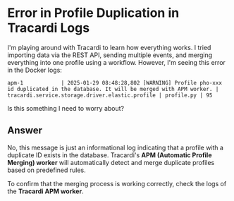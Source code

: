 # Error in Profile Duplication in Tracardi Logs

I'm playing around with Tracardi to learn how everything works. I tried importing data via the REST API, sending
multiple events, and merging everything into one profile using a workflow. However, I'm seeing this error in the Docker
logs:

```
apm-1            | 2025-01-29 08:48:28,802 [WARNING] Profile pho-xxx id duplicated in the database. It will be merged with APM worker. | tracardi.service.storage.driver.elastic.profile | profile.py | 95 
```

Is this something I need to worry about?

## Answer

No, this message is just an informational log indicating that a profile with a duplicate ID exists in the database.
Tracardi's **APM (Automatic Profile Merging) worker** will automatically detect and merge duplicate profiles based on
predefined rules.

To confirm that the merging process is working correctly, check the logs of the **Tracardi APM worker**. 